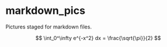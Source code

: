 <script type="text/javascript"
  src="https://cdn.mathjax.org/mathjax/latest/MathJax.js?config=TeX-AMS-MML_HTMLorMML">
</script>

# markdown_pics

Pictures staged for markdown files.

$$ \int_0^\infty e^{-x^2} dx = \frac{\sqrt{\pi}}{2} $$
